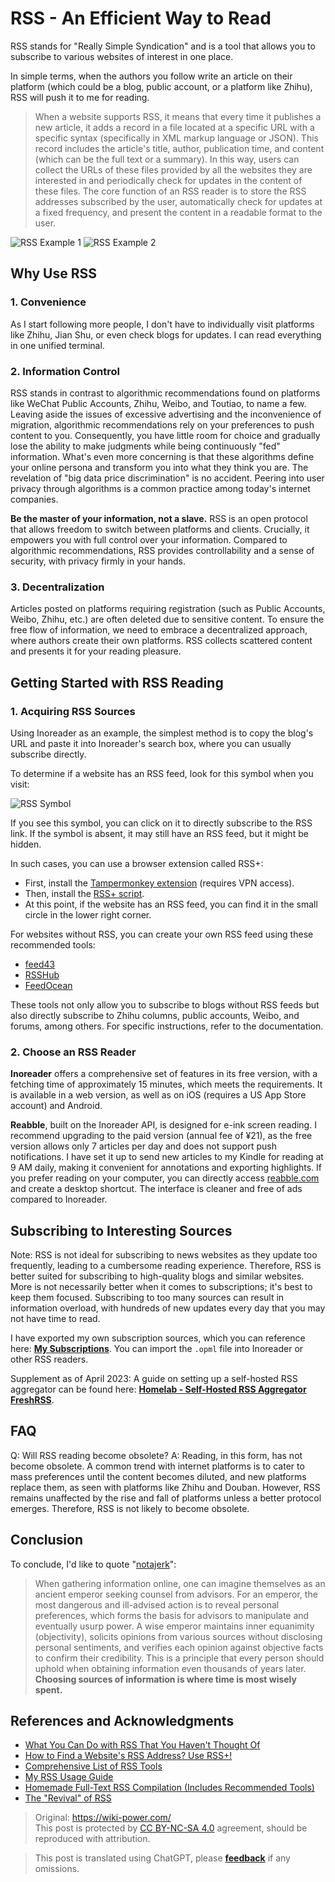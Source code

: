 # RSS - An Efficient Way to Read

RSS stands for "Really Simple Syndication" and is a tool that allows you to subscribe to various websites of interest in one place.

In simple terms, when the authors you follow write an article on their platform (which could be a blog, public account, or a platform like Zhihu), RSS will push it to me for reading.

> When a website supports RSS, it means that every time it publishes a new article, it adds a record in a file located at a specific URL with a specific syntax (specifically in XML markup language or JSON). This record includes the article's title, author, publication time, and content (which can be the full text or a summary). In this way, users can collect the URLs of these files provided by all the websites they are interested in and periodically check for updates in the content of these files. The core function of an RSS reader is to store the RSS addresses subscribed by the user, automatically check for updates at a fixed frequency, and present the content in a readable format to the user.

![RSS Example 1](https://img.wiki-power.com/d/wiki-media/img/20200225145439.png)
![RSS Example 2](https://img.wiki-power.com/d/wiki-media/img/20200225145502.png)

## Why Use RSS

### 1. Convenience

As I start following more people, I don't have to individually visit platforms like Zhihu, Jian Shu, or even check blogs for updates. I can read everything in one unified terminal.

### 2. Information Control

RSS stands in contrast to algorithmic recommendations found on platforms like WeChat Public Accounts, Zhihu, Weibo, and Toutiao, to name a few. Leaving aside the issues of excessive advertising and the inconvenience of migration, algorithmic recommendations rely on your preferences to push content to you. Consequently, you have little room for choice and gradually lose the ability to make judgments while being continuously "fed" information. What's even more concerning is that these algorithms define your online persona and transform you into what they think you are. The revelation of "big data price discrimination" is no accident. Peering into user privacy through algorithms is a common practice among today's internet companies.

**Be the master of your information, not a slave.** RSS is an open protocol that allows freedom to switch between platforms and clients. Crucially, it empowers you with full control over your information. Compared to algorithmic recommendations, RSS provides controllability and a sense of security, with privacy firmly in your hands.

### 3. Decentralization

Articles posted on platforms requiring registration (such as Public Accounts, Weibo, Zhihu, etc.) are often deleted due to sensitive content. To ensure the free flow of information, we need to embrace a decentralized approach, where authors create their own platforms. RSS collects scattered content and presents it for your reading pleasure.

## Getting Started with RSS Reading

### 1. Acquiring RSS Sources

Using Inoreader as an example, the simplest method is to copy the blog's URL and paste it into Inoreader's search box, where you can usually subscribe directly.

To determine if a website has an RSS feed, look for this symbol when you visit:

![RSS Symbol](https://img.wiki-power.com/d/wiki-media/img/rss.png)

If you see this symbol, you can click on it to directly subscribe to the RSS link. If the symbol is absent, it may still have an RSS feed, but it might be hidden.

In such cases, you can use a browser extension called RSS+:

- First, install the [Tampermonkey extension](https://chrome.google.com/webstore/detail/tampermonkey/dhdgffkkebhmkfjojejmpbldmpobfkfo) (requires VPN access).
- Then, install the [RSS+ script](https://greasyfork.org/zh-CN/scripts/373252-rss-show-site-all-rss).
- At this point, if the website has an RSS feed, you can find it in the small circle in the lower right corner.

For websites without RSS, you can create your own RSS feed using these recommended tools:

- [feed43](http://feed43.com/)
- [RSSHub](https://docs.rsshub.app/#%E5%BE%AE%E5%8D%9A)
- [FeedOcean](https://feedocean.com/?lang=zh-CN)

These tools not only allow you to subscribe to blogs without RSS feeds but also directly subscribe to Zhihu columns, public accounts, Weibo, and forums, among others. For specific instructions, refer to the documentation.

### 2. Choose an RSS Reader

**Inoreader** offers a comprehensive set of features in its free version, with a fetching time of approximately 15 minutes, which meets the requirements. It is available in a web version, as well as on iOS (requires a US App Store account) and Android.

**Reabble**, built on the Inoreader API, is designed for e-ink screen reading. I recommend upgrading to the paid version (annual fee of ¥21), as the free version allows only 7 articles per day and does not support push notifications. I have set it up to send new articles to my Kindle for reading at 9 AM daily, making it convenient for annotations and exporting highlights. If you prefer reading on your computer, you can directly access [reabble.com](https://reabble.com) and create a desktop shortcut. The interface is cleaner and free of ads compared to Inoreader.

## Subscribing to Interesting Sources

Note: RSS is not ideal for subscribing to news websites as they update too frequently, leading to a cumbersome reading experience. Therefore, RSS is better suited for subscribing to high-quality blogs and similar websites. More is not necessarily better when it comes to subscriptions; it's best to keep them focused. Subscribing to too many sources can result in information overload, with hundreds of new updates every day that you may not have time to read.

I have exported my own subscription sources, which you can reference here: [**My Subscriptions**](https://wiki-media-1253965369.cos.ap-guangzhou.myqcloud.com/doc/Blogs.opml). You can import the `.opml` file into Inoreader or other RSS readers.

Supplement as of April 2023: A guide on setting up a self-hosted RSS aggregator can be found here: [**Homelab - Self-Hosted RSS Aggregator FreshRSS**](https://wiki-power.com/Homelab-%E8%87%AA%E6%89%98%E7%AE%A1RSS%E8%81%9A%E5%90%88%E5%99%A8FreshRSS/).

## FAQ

Q: Will RSS reading become obsolete?
A: Reading, in this form, has not become obsolete. A common trend with internet platforms is to cater to mass preferences until the content becomes diluted, and new platforms replace them, as seen with platforms like Zhihu and Douban. However, RSS remains unaffected by the rise and fall of platforms unless a better protocol emerges. Therefore, RSS is not likely to become obsolete.

## Conclusion

To conclude, I'd like to quote "[notajerk](https://sspai.com/user/701048/updates)":

> When gathering information online, one can imagine themselves as an ancient emperor seeking counsel from advisors. For an emperor, the most dangerous and ill-advised action is to reveal personal preferences, which forms the basis for advisors to manipulate and eventually usurp power. A wise emperor maintains inner equanimity (objectivity), solicits opinions from various sources without disclosing personal sentiments, and verifies each opinion against objective facts to confirm their credibility. This is a principle that every person should uphold when obtaining information even thousands of years later. **Choosing sources of information is where time is most wisely spent.**

## References and Acknowledgments

- [What You Can Do with RSS That You Haven't Thought Of](https://sspai.com/post/34280)
- [How to Find a Website's RSS Address? Use RSS+!](https://blog.wizos.me/20181022-258.html)
- [Comprehensive List of RSS Tools](https://blog.wizos.me/20180412-134.html)
- [My RSS Usage Guide](https://www.cnblogs.com/buwuliao/p/8379549.html)
- [Homemade Full-Text RSS Compilation (Includes Recommended Tools)](https://www.douban.com/note/522518464/)
- [The "Revival" of RSS](https://sspai.com/post/43998)

> Original: <https://wiki-power.com/>  
> This post is protected by [CC BY-NC-SA 4.0](https://creativecommons.org/licenses/by/4.0/deed.en) agreement, should be reproduced with attribution.

> This post is translated using ChatGPT, please [**feedback**](https://github.com/linyuxuanlin/Wiki_MkDocs/issues/new) if any omissions.